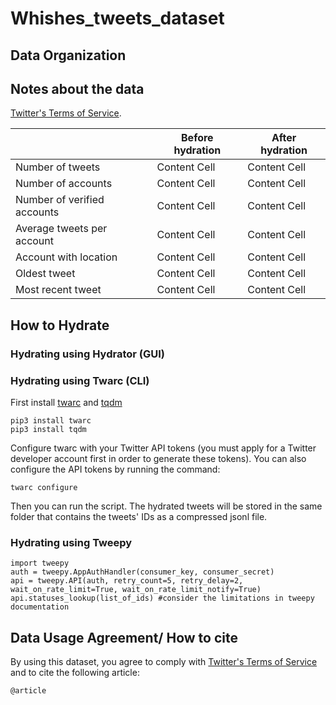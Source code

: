 # Whishes_tweets_dataset

## Data Organization

## Notes about the data

[Twitter's Terms of Service](https://twitter.com/en/tos).

|               | Before hydration | After hydration |
| ------------- | ------------- | ------------- |
| Number of tweets  | Content Cell  | Content Cell  |
| Number of accounts  | Content Cell  | Content Cell  |
| Number of verified accounts  | Content Cell  | Content Cell  |
| Average tweets per account  | Content Cell  | Content Cell  |
| Account with location  | Content Cell  | Content Cell  |
| Oldest tweet  | Content Cell  | Content Cell  |
| Most recent tweet  | Content Cell  | Content Cell  |
## How to Hydrate

### Hydrating using Hydrator (GUI)

### Hydrating using Twarc (CLI)

First install [twarc](https://twarc-project.readthedocs.io/en/latest/) and [tqdm](https://tqdm.github.io/)

```
pip3 install twarc
pip3 install tqdm
```

Configure twarc with your Twitter API tokens (you must apply for a Twitter developer account first in order to generate these tokens). You can also configure the API tokens by running the command:

```
twarc configure
```
Then you can run the script. The hydrated tweets will be stored in the same folder that contains the tweets' IDs as a compressed jsonl file. 

### Hydrating using Tweepy
```
import tweepy
auth = tweepy.AppAuthHandler(consumer_key, consumer_secret)
api = tweepy.API(auth, retry_count=5, retry_delay=2, wait_on_rate_limit=True, wait_on_rate_limit_notify=True)
api.statuses_lookup(list_of_ids) #consider the limitations in tweepy documentation
```
## Data Usage Agreement/ How to cite

By using this dataset, you agree to comply with [Twitter's Terms of Service](https://twitter.com/en/tos) and to cite the following article: 

```
@article
```
